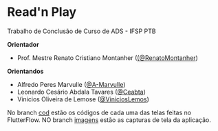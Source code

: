 # Read'n Play
Trabalho de Conclusão de Curso de ADS - IFSP PTB


<b>Orientador</b>
<ul>
  <li>Prof. Mestre Renato Cristiano Montanher (<a href="https://github.com/RenatoMontanher">(@RenatoMontanher</a>)</li>
</ul>

<b>Orientandos</b>
<ul>
  <li>Alfredo Peres Marvulle (<a href="https://github.com/A-Marvulle">@A-Marvulle</a>)</li>
  <li>Leonardo Cesário Abdala Tavares (<a href="https://github.com/Ceabta">@Ceabta</a>)</li>
  <li>Vinicios Oliveira de Lemose (<a href="https://github.com/ViniciosLemos">@ViniciosLemos</a>)</li>
</ul>

No branch <a href="https://github.com/A-Marvulle/readnplay/tree/cod">cod</a> estão os códigos de cada uma das telas feitas no FlutterFlow.
NO branch <a href="https://github.com/A-Marvulle/readnplay/tree/imagens">imagens</a> estão as capturas de tela da aplicação.

